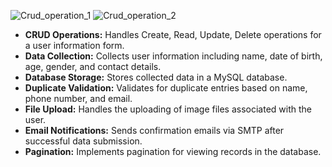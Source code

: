 ![Crud_operation_1](https://github.com/user-attachments/assets/a3455bf6-56da-4b05-b916-5d035e712108)
![Crud_operation_2](https://github.com/user-attachments/assets/ec4d3162-e426-4d6e-9f59-b9e100f7c13f)

- **CRUD Operations:** Handles Create, Read, Update, Delete operations for a user information form.
- **Data Collection:** Collects user information including name, date of birth, age, gender, and contact details.
- **Database Storage:** Stores collected data in a MySQL database.
- **Duplicate Validation:** Validates for duplicate entries based on name, phone number, and email.
- **File Upload:** Handles the uploading of image files associated with the user.
- **Email Notifications:** Sends confirmation emails via SMTP after successful data submission.
- **Pagination:** Implements pagination for viewing records in the database.
